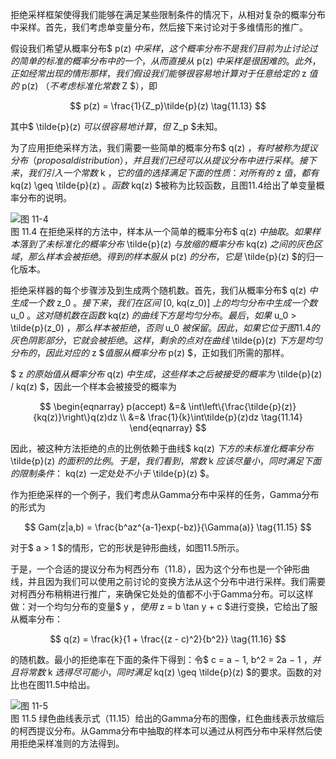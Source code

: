 拒绝采样框架使得我们能够在满足某些限制条件的情况下，从相对复杂的概率分布中采样。首先，我们考虑单变量分布，然后接下来讨论对于多维情形的推广。    

假设我们希望从概率分布$ p(z) $中采样，这个概率分布不是我们目前为止讨论过的简单的标准的概率分布中的一个，从而直接从$ p(z) $中采样是很困难的。此外，正如经常出现的情形那样，我们假设我们能够很容易地计算对于任意给定的$ z $值的$ p(z) $（不考虑标准化常数$ Z $），即    

$$
p(z) = \frac{1}{Z_p}\tilde{p}(z) \tag{11.13}
$$

其中$ \tilde{p}(z) $可以很容易地计算，但$ Z_p $未知。    

为了应用拒绝采样方法，我们需要一些简单的概率分布$ q(z) $，有时被称为提议分布（proposal distribution），并且我们已经可以从提议分布中进行采样。接下来，我们引入一个常数$ k $，它的值的选择满足下面的性质：对所有的$ z $值，都有$ kq(z) \geq \tilde{p}(z) $。函数$ kq(z) $被称为比较函数，且图11.4给出了单变量概率分布的说明。    

![图 11-4](images/11_4.png)      
图 11.4 在拒绝采样的方法中，样本从一个简单的概率分布$ q(z) $中抽取。如果样本落到了未标准化的概率分布$ \tilde{p}(z) $与放缩的概率分布$ kq(z) $之间的灰色区域，那么样本会被拒绝。得到的样本服从$ p(z) $的分布，它是$ \tilde{p}(z) $的归一化版本。

拒绝采样器的每个步骤涉及到生成两个随机数。首先，我们从概率分布$ q(z) $中生成一个数$ z_0 $。接下来，我们在区间$ [0, kq(z_0)] $上的均匀分布中生成一个数$ u_0 $。这对随机数在函数$ kq(z) $的曲线下方是均匀分布。最后，如果$ u_0 > \tilde{p}(z_0) $，那么样本被拒绝，否则$ u_0 $被保留。因此，如果它位于图11.4的灰色阴影部分，它就会被拒绝。这样，剩余的点对在曲线$ \tilde{p}(z) $下方是均匀分布的，因此对应的$ z
$$值服从概率分布$ p(z) $，正如我们所需的那样。    

$ z $的原始值从概率分布$ q(z) $中生成，这些样本之后被接受的概率为$ \tilde{p}(z) / kq(z) $，因此一个样本会被接受的概率为    

$$
\begin{eqnarray}
p(accept) &=& \int\left\{\frac{\tilde{p}(z)}{kq(z)}\right\}q(z)dz \\
&=& \frac{1}{k}\int\tilde{p}(z)dz \tag{11.14}
\end{eqnarray}
$$

因此，被这种方法拒绝的点的比例依赖于曲线$ kq(z) $下方的未标准化概率分布$ \tilde{p}(z) $的面积的比例。于是，我们看到，常数$ k $应该尽量小，同时满足下面的限制条件：$ kq(z) $一定处处不小于$ \tilde{p}(z) $。    

作为拒绝采样的一个例子，我们考虑从Gamma分布中采样的任务，Gamma分布的形式为    

$$
Gam(z|a,b) = \frac{b^az^{a-1}exp(-bz)}{\Gamma(a)} \tag{11.15}
$$

对于$ a > 1 $的情形，它的形状是钟形曲线，如图11.5所示。    

于是，一个合适的提议分布为柯西分布（11.8），因为这个分布也是一个钟形曲线，并且因为我们可以使用之前讨论的变换方法从这个分布中进行采样。我们需要对柯西分布稍稍进行推广，来确保它处处的值都不小于Gamma分布。可以这样做：对一个均匀分布的变量$ y $，使用$ z = b \tan y + c $进行变换，它给出了服从概率分布：   

$$
q(z) = \frac{k}{1 + \frac{(z - c)^2}{b^2}} \tag{11.16}
$$

的随机数。最小的拒绝率在下面的条件下得到：令$ c = a − 1, b^2 = 2a − 1 $，并且将常数$ k $选得尽可能小，同时满足$ kq(z) \geq \tilde{p}(z) $的要求。函数的对比也在图11.5中给出。


![图 11-5](images/11_5.png)      
图 11.5 绿色曲线表示式（11.15）给出的Gamma分布的图像，红色曲线表示放缩后的柯西提议分布。从Gamma分布中抽取的样本可以通过从柯西分布中采样然后使用拒绝采样准则的方法得到。     
